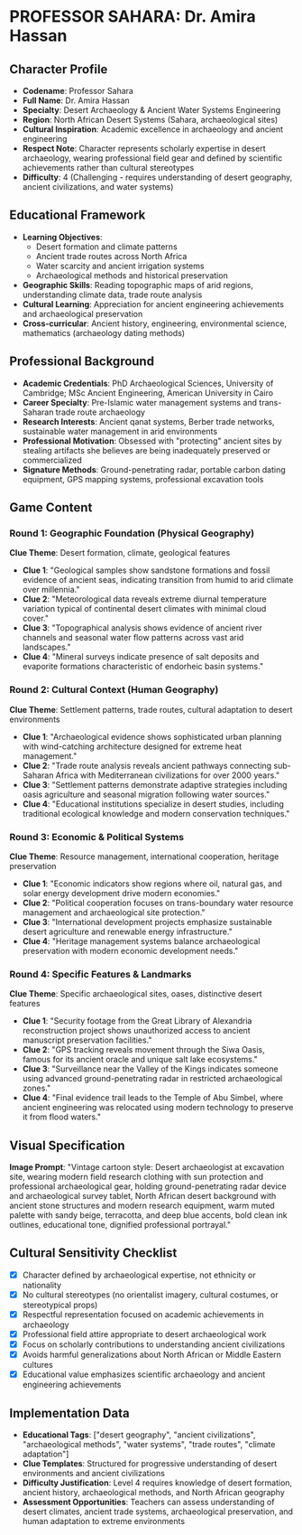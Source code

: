 # PROFESSOR SAHARA: Dr. Amira Hassan

## Character Profile
- **Codename**: Professor Sahara
- **Full Name**: Dr. Amira Hassan
- **Specialty**: Desert Archaeology & Ancient Water Systems Engineering
- **Region**: North African Desert Systems (Sahara, archaeological sites)
- **Cultural Inspiration**: Academic excellence in archaeology and ancient engineering
- **Respect Note**: Character represents scholarly expertise in desert archaeology, wearing professional field gear and defined by scientific achievements rather than cultural stereotypes
- **Difficulty**: 4 (Challenging - requires understanding of desert geography, ancient civilizations, and water systems)

## Educational Framework
- **Learning Objectives**: 
  - Desert formation and climate patterns
  - Ancient trade routes across North Africa
  - Water scarcity and ancient irrigation systems
  - Archaeological methods and historical preservation
- **Geographic Skills**: Reading topographic maps of arid regions, understanding climate data, trade route analysis
- **Cultural Learning**: Appreciation for ancient engineering achievements and archaeological preservation
- **Cross-curricular**: Ancient history, engineering, environmental science, mathematics (archaeology dating methods)

## Professional Background
- **Academic Credentials**: PhD Archaeological Sciences, University of Cambridge; MSc Ancient Engineering, American University in Cairo
- **Career Specialty**: Pre-Islamic water management systems and trans-Saharan trade route archaeology
- **Research Interests**: Ancient qanat systems, Berber trade networks, sustainable water management in arid environments
- **Professional Motivation**: Obsessed with "protecting" ancient sites by stealing artifacts she believes are being inadequately preserved or commercialized
- **Signature Methods**: Ground-penetrating radar, portable carbon dating equipment, GPS mapping systems, professional excavation tools

## Game Content

### Round 1: Geographic Foundation (Physical Geography)
**Clue Theme**: Desert formation, climate, geological features
- **Clue 1**: "Geological samples show sandstone formations and fossil evidence of ancient seas, indicating transition from humid to arid climate over millennia."
- **Clue 2**: "Meteorological data reveals extreme diurnal temperature variation typical of continental desert climates with minimal cloud cover."
- **Clue 3**: "Topographical analysis shows evidence of ancient river channels and seasonal water flow patterns across vast arid landscapes."
- **Clue 4**: "Mineral surveys indicate presence of salt deposits and evaporite formations characteristic of endorheic basin systems."

### Round 2: Cultural Context (Human Geography)
**Clue Theme**: Settlement patterns, trade routes, cultural adaptation to desert environments
- **Clue 1**: "Archaeological evidence shows sophisticated urban planning with wind-catching architecture designed for extreme heat management."
- **Clue 2**: "Trade route analysis reveals ancient pathways connecting sub-Saharan Africa with Mediterranean civilizations for over 2000 years."
- **Clue 3**: "Settlement patterns demonstrate adaptive strategies including oasis agriculture and seasonal migration following water sources."
- **Clue 4**: "Educational institutions specialize in desert studies, including traditional ecological knowledge and modern conservation techniques."

### Round 3: Economic & Political Systems
**Clue Theme**: Resource management, international cooperation, heritage preservation
- **Clue 1**: "Economic indicators show regions where oil, natural gas, and solar energy development drive modern economies."
- **Clue 2**: "Political cooperation focuses on trans-boundary water resource management and archaeological site protection."
- **Clue 3**: "International development projects emphasize sustainable desert agriculture and renewable energy infrastructure."
- **Clue 4**: "Heritage management systems balance archaeological preservation with modern economic development needs."

### Round 4: Specific Features & Landmarks
**Clue Theme**: Specific archaeological sites, oases, distinctive desert features
- **Clue 1**: "Security footage from the Great Library of Alexandria reconstruction project shows unauthorized access to ancient manuscript preservation facilities."
- **Clue 2**: "GPS tracking reveals movement through the Siwa Oasis, famous for its ancient oracle and unique salt lake ecosystems."
- **Clue 3**: "Surveillance near the Valley of the Kings indicates someone using advanced ground-penetrating radar in restricted archaeological zones."
- **Clue 4**: "Final evidence trail leads to the Temple of Abu Simbel, where ancient engineering was relocated using modern technology to preserve it from flood waters."

## Visual Specification
**Image Prompt**: "Vintage cartoon style: Desert archaeologist at excavation site, wearing modern field research clothing with sun protection and professional archaeological gear, holding ground-penetrating radar device and archaeological survey tablet, North African desert background with ancient stone structures and modern research equipment, warm muted palette with sandy beige, terracotta, and deep blue accents, bold clean ink outlines, educational tone, dignified professional portrayal."

## Cultural Sensitivity Checklist
- [x] Character defined by archaeological expertise, not ethnicity or nationality
- [x] No cultural stereotypes (no orientalist imagery, cultural costumes, or stereotypical props)
- [x] Respectful representation focused on academic achievements in archaeology
- [x] Professional field attire appropriate to desert archaeological work
- [x] Focus on scholarly contributions to understanding ancient civilizations
- [x] Avoids harmful generalizations about North African or Middle Eastern cultures
- [x] Educational value emphasizes scientific archaeology and ancient engineering achievements

## Implementation Data
- **Educational Tags**: ["desert geography", "ancient civilizations", "archaeological methods", "water systems", "trade routes", "climate adaptation"]
- **Clue Templates**: Structured for progressive understanding of desert environments and ancient civilizations
- **Difficulty Justification**: Level 4 requires knowledge of desert formation, ancient history, archaeological methods, and North African geography
- **Assessment Opportunities**: Teachers can assess understanding of desert climates, ancient trade systems, archaeological preservation, and human adaptation to extreme environments